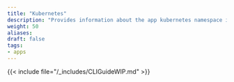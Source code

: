 ```yaml
---
title: "Kubernetes"
description: "Provides information about the app kubernetes namespace in the TrueNAS CLI. Includes command syntax and common commands."
weight: 50
aliases:
draft: false
tags:
- apps
---
```




{{< include file="/_includes/CLIGuideWIP.md" >}}
